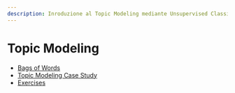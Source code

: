 ```yaml
---
description: Inroduzione al Topic Modeling mediante Unsupervised Classification
---
```


# Topic Modeling

* [Bags of Words](topic-modeling/bags-of-words.md)
* [Topic Modeling Case Study](topic-modeling/topic-modeling-case-study.md)
* [Exercises](topic-modeling/exercises.md)
